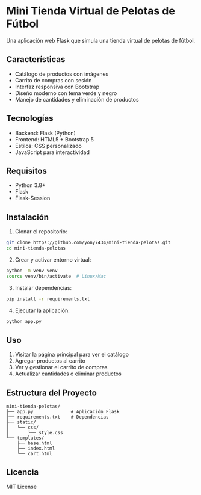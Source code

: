 # Mini Tienda Virtual de Pelotas de Fútbol

Una aplicación web Flask que simula una tienda virtual de pelotas de fútbol.

## Características

- Catálogo de productos con imágenes
- Carrito de compras con sesión
- Interfaz responsiva con Bootstrap
- Diseño moderno con tema verde y negro
- Manejo de cantidades y eliminación de productos

## Tecnologías

- Backend: Flask (Python)
- Frontend: HTML5 + Bootstrap 5
- Estilos: CSS personalizado
- JavaScript para interactividad

## Requisitos

- Python 3.8+
- Flask
- Flask-Session

## Instalación

1. Clonar el repositorio:
```bash
git clone https://github.com/yony7434/mini-tienda-pelotas.git
cd mini-tienda-pelotas
```

2. Crear y activar entorno virtual:
```bash
python -m venv venv
source venv/bin/activate  # Linux/Mac
```

3. Instalar dependencias:
```bash
pip install -r requirements.txt
```

4. Ejecutar la aplicación:
```bash
python app.py
```

## Uso

1. Visitar la página principal para ver el catálogo
2. Agregar productos al carrito
3. Ver y gestionar el carrito de compras
4. Actualizar cantidades o eliminar productos

## Estructura del Proyecto

```
mini-tienda-pelotas/
├── app.py              # Aplicación Flask
├── requirements.txt    # Dependencias
├── static/
│   └── css/
│       └── style.css
└── templates/
    ├── base.html
    ├── index.html
    └── cart.html
```

## Licencia

MIT License
